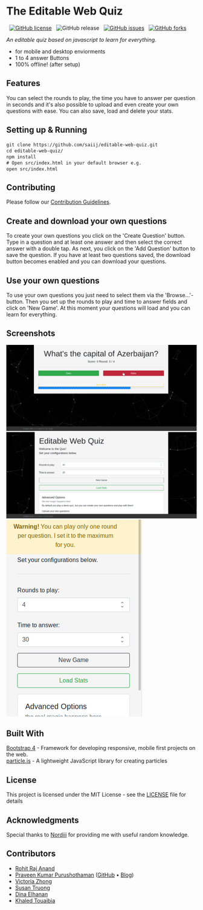 # The Editable Web Quiz
&nbsp;
[![GitHub license](https://img.shields.io/github/license/saiij/editable-web-quiz.svg)](https://github.com/saiij/editable-web-quiz/blob/master/LICENSE)
&nbsp; 
![GitHub release](https://img.shields.io/github/release/saiij/editable-web-quiz.svg)
&nbsp; 
[![GitHub issues](https://img.shields.io/github/issues/saiij/editable-web-quiz.svg)](https://github.com/saiij/editable-web-quiz/issues)
&nbsp;
[![GitHub forks](https://img.shields.io/github/forks/saiij/editable-web-quiz.svg)](https://github.com/saiij/editable-web-quiz/network)

_An editable quiz based on javascript to learn for everything._
> 
*  for mobile and desktop enviorments 
*  1 to 4 answer Buttons 
*  100% offline! (after setup)

## Features

You can select the rounds to play,
the time you have to answer per question in seconds and it's also possible to upload and even create your own questions with ease. You can also save, load and delete your stats.

## Setting up & Running

```shell
git clone https://github.com/saiij/editable-web-quiz.git
cd editable-web-quiz/
npm install
# Open src/index.html in your default browser e.g.
open src/index.html
```

## Contributing

Please follow our [Contribution Guidelines](./CONTRIBUTING.md).

## Create and download your own questions

To create your own questions you click on the 'Create Question' button.
Type in a question and at least one answer and then select the correct answer with a double tap. As next, you click on the 'Add Question' button to save the question.
If you have at least two questions saved, the download button becomes enabled and you can download your questions.

## Use your own questions

To use your own questions you just need to select them via the 'Browse...'-button.
Then you set up the rounds to play and time to answer fields and click on 'New Game'.
At this moment your questions will load and you can learn for everything.

## Screenshots

![Ingame Desktop](assets/img/ingame_desktop.png)
![Menu Desktop](assets/img/menu_desktop.png)
![Menu Mobile](assets/img/menu_mobile_w_custom_alert.png)

## Built With

[Bootstrap 4](https://github.com/twbs/bootstrap) - Framework for developing responsive, mobile first projects on the web.     
[particle.js](https://github.com/VincentGarreau/particles.js) - A lightweight JavaScript library for creating particles

## License

This project is licensed under the MIT License - see the [LICENSE](LICENSE) file for details

## Acknowledgments

Special thanks to [Nordiii](https://github.com/Nordiii) for providing me with useful random knowledge.


## Contributors

- [Rohit Raj Anand](https://github.com/rht6226)
- [Praveen Kumar Purushothaman](https://praveen.science/) ([GitHub](https://github.com/praveenscience/) &bull; [Blog](https://blog.praveen.science/))
- [Victoria Zhong](https://github.com/SemicolonExpected)
- [Susan Truong](https://github.com/susantruong)
- [Dina Elhanan](https://github.com/dinaelhanan)
- [Khaled Touaibia](https://github.com/KhaledTouaibia)

